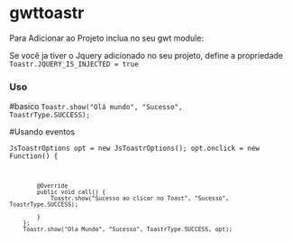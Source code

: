 # gwttoastr

Para Adicionar ao Projeto inclua no seu gwt module: <code><inherits name="com.jeterson.gwttoastr.Gwttoastr" /> </code>

Se você ja tiver o Jquery adicionado no seu projeto, define a propriedade <code>Toastr.JQUERY_IS_INJECTED = true</code>

<h3> Uso</h3>

#basico
<code>Toastr.show("Olá mundo", "Sucesso", ToastrType.SUCCESS);</code>

#Usando eventos

<code>JsToastrOptions opt = new JsToastrOptions();
		opt.onclick = new Function() {
			
			@Override
			public void call() {
				Toastr.show("Sucesso ao clicar no Toast", "Sucesso", ToastrType.SUCCESS);
				
			}
		};
		Toastr.show("Ola Mundo", "Sucesso", ToastrType.SUCCESS, opt);
</code>